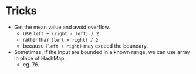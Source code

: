 # Tricks
- Get the mean value and avoid overflow.
    + use `left + (right - left) / 2`
    + rather than `(left + right) / 2`
    + because `(left + right)` may exceed the boundary.
- Sometimes, if the input are bounded in a known range, we can use array in place of HashMap.
    + eg. 76.
